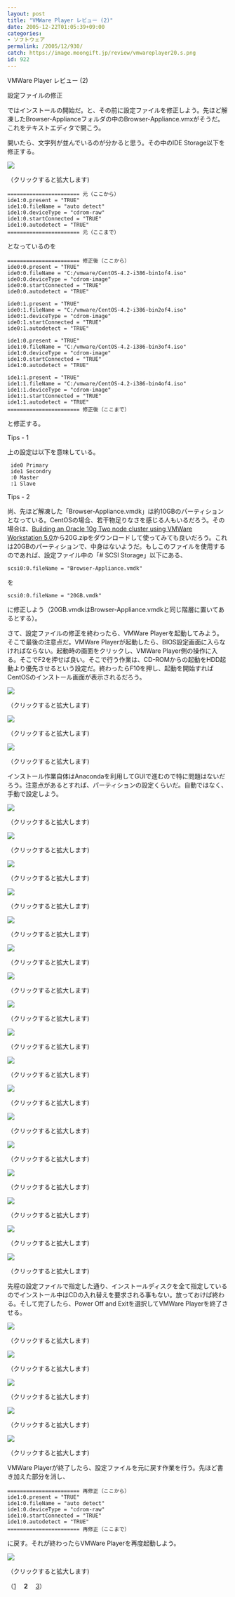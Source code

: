 ```yaml
---
layout: post
title: "VMWare Player レビュー (2)"
date: 2005-12-22T01:05:39+09:00
categories:
- ソフトウェア
permalink: /2005/12/930/
catch: https://image.moongift.jp/review/vmwareplayer20.s.png
id: 922
---
```

VMWare Player レビュー (2)  
<!--more-->

設定ファイルの修正

  

ではインストールの開始だ。と、その前に設定ファイルを修正しよう。先ほど解凍したBrowser-Applianceフォルダの中のBrowser-Appliance.vmxがそうだ。これをテキストエディタで開こう。

  

開いたら、文字列が並んでいるのが分かると思う。その中のIDE Storage以下を修正する。

  

[![](https://image.moongift.jp/review/vmwareplayer34.s.png)](https://image.moongift.jp/review/vmwareplayer34.png)  
  
（クリックすると拡大します)

  

    
    ======================= 元（ここから）
    ide1:0.present = "TRUE"
    ide1:0.fileName = "auto detect"
    ide1:0.deviceType = "cdrom-raw"
    ide1:0.startConnected = "TRUE"
    ide1:0.autodetect = "TRUE"
    ======================= 元（ここまで）

  
  
となっているのを  
  

    
    ======================= 修正後（ここから）
    ide0:0.present = "TRUE"
    ide0:0.fileName = "C:/vmware/CentOS-4.2-i386-bin1of4.iso"
    ide0:0.deviceType = "cdrom-image"
    ide0:0.startConnected = "TRUE"
    ide0:0.autodetect = "TRUE"
    
    ide0:1.present = "TRUE"
    ide0:1.fileName = "C:/vmware/CentOS-4.2-i386-bin2of4.iso"
    ide0:1.deviceType = "cdrom-image"
    ide0:1.startConnected = "TRUE"
    ide0:1.autodetect = "TRUE"
    
    ide1:0.present = "TRUE"
    ide1:0.fileName = "C:/vmware/CentOS-4.2-i386-bin3of4.iso"
    ide1:0.deviceType = "cdrom-image"
    ide1:0.startConnected = "TRUE"
    ide1:0.autodetect = "TRUE"
    
    ide1:1.present = "TRUE"
    ide1:1.fileName = "C:/vmware/CentOS-4.2-i386-bin4of4.iso"
    ide1:1.deviceType = "cdrom-image"
    ide1:1.startConnected = "TRUE"
    ide1:1.autodetect = "TRUE"
    ======================= 修正後（ここまで）

  
と修正する。  
  

  

Tips - 1

  

上の設定は以下を意味している。

    
     ide0 Primary
     ide1 Secondry
     :0 Master
     :1 Slave

  
  

  

  

Tips - 2

  

尚、先ほど解凍した「Browser-Appliance.vmdk」は約10GBのパーティションとなっている。CentOSの場合、若干物足りなさを感じる人もいるだろう。その場合は、[Building an Oracle 10g Two node cluster using VMWare Workstation 5.0](http://www.clusterbuilder.com/vmware/vmware.html)から20G.zipをダウンロードして使ってみても良いだろう。これは20GBのパーティションで、中身はないようだ。もしこのファイルを使用するのであれば、設定ファイル中の「# SCSI Storage」以下にある、

    
    scsi0:0.fileName = "Browser-Appliance.vmdk"

  
を  

    
    scsi0:0.fileName = "20GB.vmdk"

  
に修正しよう（20GB.vmdkはBrowser-Appliance.vmdkと同じ階層に置いてあるとする）。  
  

  

さて、設定ファイルの修正を終わったら、VMWare Playerを起動してみよう。そこで最後の注意点だ。VMWare Playerが起動したら、BIOS設定画面に入らなければならない。起動時の画面をクリックし、VMWare Player側の操作に入る。そこでF2を押せば良い。そこで行う作業は、CD-ROMからの起動をHDD起動より優先させるという設定だ。終わったらF10を押し、起動を開始すればCentOSのインストール画面が表示されるだろう。

  
  

[![](https://image.moongift.jp/review/vmwareplayer39.s.png)](https://image.moongift.jp/review/vmwareplayer39.png)  
  
（クリックすると拡大します)

  

[![](https://image.moongift.jp/review/vmwareplayer37.s.png)](https://image.moongift.jp/review/vmwareplayer37.png)  
  
（クリックすると拡大します)

  

[![](https://image.moongift.jp/review/vmwareplayer38.s.png)](https://image.moongift.jp/review/vmwareplayer38.png)  
  
（クリックすると拡大します)

  

インストール作業自体はAnacondaを利用してGUIで進むので特に問題はないだろう。注意点があるとすれば、パーティションの設定くらいだ。自動ではなく、手動で設定しよう。

  

[![](https://image.moongift.jp/review/vmwareplayer29.s.png)](https://image.moongift.jp/review/vmwareplayer29.png)  
  
（クリックすると拡大します)

  

[![](https://image.moongift.jp/review/vmwareplayer28.s.png)](https://image.moongift.jp/review/vmwareplayer28.png)  
  
（クリックすると拡大します)

  

[![](https://image.moongift.jp/review/vmwareplayer27.s.png)](https://image.moongift.jp/review/vmwareplayer27.png)  
  
（クリックすると拡大します)

  

[![](https://image.moongift.jp/review/vmwareplayer26.s.png)](https://image.moongift.jp/review/vmwareplayer26.png)  
  
（クリックすると拡大します)

  

[![](https://image.moongift.jp/review/vmwareplayer25.s.png)](https://image.moongift.jp/review/vmwareplayer25.png)  
  
（クリックすると拡大します)

  

[![](https://image.moongift.jp/review/vmwareplayer24.s.png)](https://image.moongift.jp/review/vmwareplayer24.png)  
  
（クリックすると拡大します)

  

[![](https://image.moongift.jp/review/vmwareplayer23.s.png)](https://image.moongift.jp/review/vmwareplayer23.png)  
  
（クリックすると拡大します)

  

[![](https://image.moongift.jp/review2/vmwareplayer22.s.png)](https://image.moongift.jp/review2/vmwareplayer22.png)  
  
（クリックすると拡大します)

  

[![](https://image.moongift.jp/review/vmwareplayer21.s.png)](https://image.moongift.jp/review/vmwareplayer21.png)  
  
（クリックすると拡大します)

  

[![](https://image.moongift.jp/review/vmwareplayer20.s.png)](https://image.moongift.jp/review/vmwareplayer20.png)  
  
（クリックすると拡大します)

  

[![](https://image.moongift.jp/review/vmwareplayer19.s.png)](https://image.moongift.jp/review/vmwareplayer19.png)  
  
（クリックすると拡大します)

  

[![](https://image.moongift.jp/review/vmwareplayer18.s.png)](https://image.moongift.jp/review/vmwareplayer18.png)  
  
（クリックすると拡大します)

  

[![](https://image.moongift.jp/review/vmwareplayer17.s.png)](https://image.moongift.jp/review/vmwareplayer17.png)  
  
（クリックすると拡大します)

  

[![](https://image.moongift.jp/review/vmwareplayer16.s.png)](https://image.moongift.jp/review/vmwareplayer16.png)  
  
（クリックすると拡大します)

  

[![](https://image.moongift.jp/review/vmwareplayer15.s.png)](https://image.moongift.jp/review/vmwareplayer15.png)  
  
（クリックすると拡大します)

  

[![](https://image.moongift.jp/review/vmwareplayer14.s.png)](https://image.moongift.jp/review/vmwareplayer14.png)  
  
（クリックすると拡大します)

  

[![](https://image.moongift.jp/review/vmwareplayer13.s.png)](https://image.moongift.jp/review/vmwareplayer13.png)  
  
（クリックすると拡大します)

  

先程の設定ファイルで指定した通り、インストールディスクを全て指定しているのでインストール中はCDの入れ替えを要求される事もない。放っておけば終わる。そして完了したら、Power Off and Exitを選択してVMWare Playerを終了させる。

  

[![](https://image.moongift.jp/review/vmwareplayer12.s.png)](https://image.moongift.jp/review/vmwareplayer12.png)  
  
（クリックすると拡大します)

  

[![](https://image.moongift.jp/review/vmwareplayer30.s.png)](https://image.moongift.jp/review/vmwareplayer30.png)  
  
（クリックすると拡大します)

  

[![](https://image.moongift.jp/review2/vmwareplayer55.s.png)](https://image.moongift.jp/review2/vmwareplayer55.png)  
  
（クリックすると拡大します)

  

[![](https://image.moongift.jp/review/vmwareplayer31.s.png)](https://image.moongift.jp/review/vmwareplayer31.png)  
  
（クリックすると拡大します)

  

[![](https://image.moongift.jp/review/vmwareplayer32.s.png)](https://image.moongift.jp/review/vmwareplayer32.png)  
  
（クリックすると拡大します)

  
  

VMWare Playerが終了したら、設定ファイルを元に戻す作業を行う。先ほど書き加えた部分を消し、

    
    ======================= 再修正（ここから）
    ide1:0.present = "TRUE"
    ide1:0.fileName = "auto detect"
    ide1:0.deviceType = "cdrom-raw"
    ide1:0.startConnected = "TRUE"
    ide1:0.autodetect = "TRUE"
    ======================= 再修正（ここまで）

  
に戻す。それが終わったらVMWare Playerを再度起動しよう。  
  

[![](https://image.moongift.jp/review/vmwareplayer33.s.png)](https://image.moongift.jp/review/vmwareplayer33.png)  
  
（クリックすると拡大します)

  

（[1](http://fw.moongift.jp/review/i-907.html)　 **2** 　[3](http://fw.moongift.jp/review/i-931.html)）
